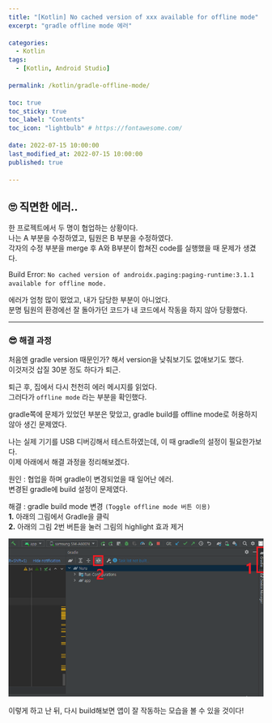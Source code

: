 ```yaml
---
title: "[Kotlin] No cached version of xxx available for offline mode"
excerpt: "gradle offline mode 에러"

categories:
  - Kotlin
tags:
  - [Kotlin, Android Studio]

permalink: /kotlin/gradle-offline-mode/

toc: true
toc_sticky: true
toc_label: "Contents"
toc_icon: "lightbulb" # https://fontawesome.com/
 
date: 2022-07-15 10:00:00
last_modified_at: 2022-07-15 10:00:00
published: true

---  
```


## 🙄 직면한 에러..

한 프로젝트에서 두 명이 협업하는 상황이다.  
나는 A 부분을 수정하였고, 팀원은 B 부분을 수정하였다.  
각자의 수정 부분을 merge 후 A와 B부분이 합쳐진 code를 실행했을 때 문제가 생겼다.  

Build Error: `No cached version of androidx.paging:paging-runtime:3.1.1 available for offline mode.`  

에러가 엄청 많이 떴었고, 내가 담당한 부분이 아니었다.  
분명 팀원의 환경에선 잘 돌아가던 코드가 내 코드에서 작동을 하지 않아 당황했다.  

---  

### 😎 해결 과정

처음엔 gradle version 때문인가? 해서 version을 낮춰보기도 없애보기도 했다.  
이것저것 삽질 30분 정도 하다가 퇴근.  

퇴근 후, 집에서 다시 천천히 에러 메시지를 읽었다.  
그러다가 `offline mode` 라는 부분을 확인했다.  

gradle쪽에 문제가 있었던 부분은 맞았고, gradle build를 offline mode로 허용하지 않아 생긴 문제였다.  

나는 실제 기기를 USB 디버깅해서 테스트하였는데, 이 때 gradle의 설정이 필요한가보다.  
이제 아래에서 해결 과정을 정리해보겠다.  

원인 : 협업을 하며 gradle이 변경되었을 때 일어난 에러.  
변경된 gradle에 build 설정이 문제였다.  

해결 : gradle build mode 변경 `(Toggle offline mode 버튼 이용)`  
**1.** 아래의 그림에서 Gradle을 클릭  
**2.** 아래의 그림 2번 버튼을 눌러 그림의 highlight 효과 제거  

![sovled](/assets/images/post_img/kotlin/gradle-offline-mode/solve.png)  

이렇게 하고 난 뒤, 다시 build해보면 앱이 잘 작동하는 모습을 볼 수 있을 것이다!  